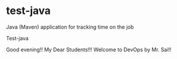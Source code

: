 # test-java
Java (Maven) application for tracking time on the job

Test-java

Good evening!! My Dear Students!!! Welcome to DevOps by Mr. Sai!!
